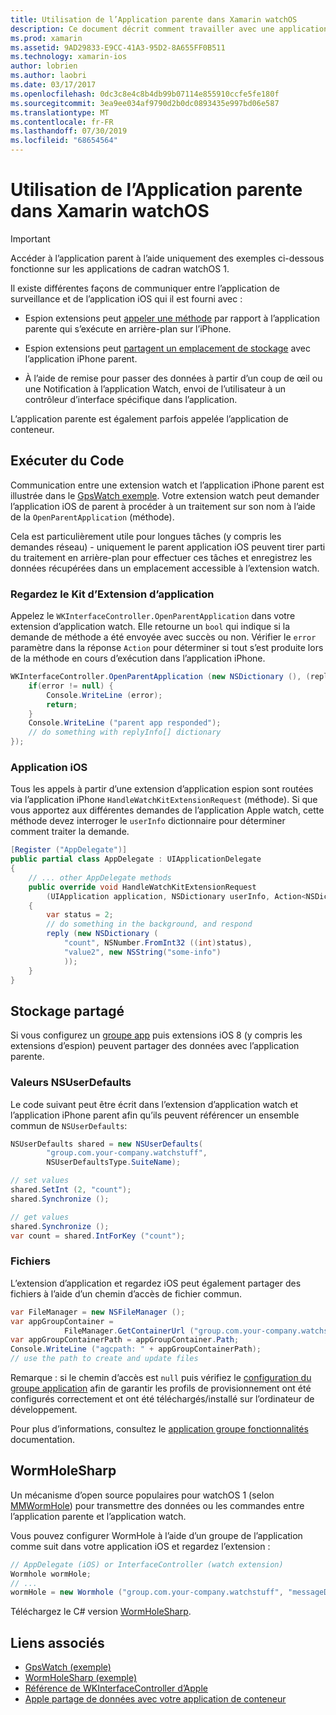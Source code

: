 ```yaml
---
title: Utilisation de l’Application parente dans Xamarin watchOS
description: Ce document décrit comment travailler avec une application de parent watchOS dans Xamarin. Il aborde les extensions d’application WatchKit, des applications iOS, un stockage partagé et bien plus encore.
ms.prod: xamarin
ms.assetid: 9AD29833-E9CC-41A3-95D2-8A655FF0B511
ms.technology: xamarin-ios
author: lobrien
ms.author: laobri
ms.date: 03/17/2017
ms.openlocfilehash: 0dc3c8e4c8b4db99b07114e855910ccfe5fe180f
ms.sourcegitcommit: 3ea9ee034af9790d2b0dc0893435e997bd06e587
ms.translationtype: MT
ms.contentlocale: fr-FR
ms.lasthandoff: 07/30/2019
ms.locfileid: "68654564"
---
```

# <a name="working-with-the-watchos-parent-application-in-xamarin"></a>Utilisation de l’Application parente dans Xamarin watchOS

> [!IMPORTANT]
> Accéder à l’application parent à l’aide uniquement des exemples ci-dessous fonctionne sur les applications de cadran watchOS 1.


Il existe différentes façons de communiquer entre l’application de surveillance et de l’application iOS qui il est fourni avec :

- Espion extensions peut [appeler une méthode](#code) par rapport à l’application parente qui s’exécute en arrière-plan sur l’iPhone.

- Espion extensions peut [partagent un emplacement de stockage](#storage) avec l’application iPhone parent.

- À l’aide de remise pour passer des données à partir d’un coup de œil ou une Notification à l’application Watch, envoi de l’utilisateur à un contrôleur d’interface spécifique dans l’application.

L’application parente est également parfois appelée l’application de conteneur.


<a name="code" />

## <a name="run-code"></a>Exécuter du Code

Communication entre une extension watch et l’application iPhone parent est illustrée dans le [GpsWatch exemple](https://docs.microsoft.com/samples/xamarin/ios-samples/watchkit-gpswatch).
Votre extension watch peut demander l’application iOS de parent à procéder à un traitement sur son nom à l’aide de la `OpenParentApplication` (méthode).

Cela est particulièrement utile pour longues tâches (y compris les demandes réseau) - uniquement le parent application iOS peuvent tirer parti du traitement en arrière-plan pour effectuer ces tâches et enregistrez les données récupérées dans un emplacement accessible à l’extension watch.



### <a name="watch-kit-app-extension"></a>Regardez le Kit d’Extension d’application

Appelez le `WKInterfaceController.OpenParentApplication` dans votre extension d’application watch. Elle retourne un `bool` qui indique si la demande de méthode a été envoyée avec succès ou non. Vérifier le `error` paramètre dans la réponse `Action` pour déterminer si tout s’est produite lors de la méthode en cours d’exécution dans l’application iPhone.

```csharp
WKInterfaceController.OpenParentApplication (new NSDictionary (), (replyInfo, error) => {
    if(error != null) {
        Console.WriteLine (error);
        return;
    }
    Console.WriteLine ("parent app responded");
    // do something with replyInfo[] dictionary
});
```


### <a name="ios-app"></a>Application iOS

Tous les appels à partir d’une extension d’application espion sont routées via l’application iPhone `HandleWatchKitExtensionRequest` (méthode).
Si que vous apportez aux différentes demandes de l’application Apple watch, cette méthode devez interroger le `userInfo` dictionnaire pour déterminer comment traiter la demande.


```csharp
[Register ("AppDelegate")]
public partial class AppDelegate : UIApplicationDelegate
{
    // ... other AppDelegate methods
    public override void HandleWatchKitExtensionRequest
        (UIApplication application, NSDictionary userInfo, Action<NSDictionary> reply)
    {
        var status = 2;
        // do something in the background, and respond
        reply (new NSDictionary (
            "count", NSNumber.FromInt32 ((int)status),
            "value2", new NSString("some-info")
            ));
    }
}
```


<a name="storage" />

## <a name="shared-storage"></a>Stockage partagé

Si vous configurez un [groupe app](~/ios/watchos/app-fundamentals/app-groups.md) puis extensions iOS 8 (y compris les extensions d’espion) peuvent partager des données avec l’application parente.

<a name="nsuserdefaults" />

### <a name="nsuserdefaults"></a>Valeurs NSUserDefaults

Le code suivant peut être écrit dans l’extension d’application watch et l’application iPhone parent afin qu’ils peuvent référencer un ensemble commun de `NSUserDefaults`:

```csharp
NSUserDefaults shared = new NSUserDefaults(
        "group.com.your-company.watchstuff",
        NSUserDefaultsType.SuiteName);

// set values
shared.SetInt (2, "count");
shared.Synchronize ();

// get values
shared.Synchronize ();
var count = shared.IntForKey ("count");
```

<a name="files" />

### <a name="files"></a>Fichiers

L’extension d’application et regardez iOS peut également partager des fichiers à l’aide d’un chemin d’accès de fichier commun.

```csharp
var FileManager = new NSFileManager ();
var appGroupContainer =
            FileManager.GetContainerUrl ("group.com.your-company.watchstuff");
var appGroupContainerPath = appGroupContainer.Path;
Console.WriteLine ("agcpath: " + appGroupContainerPath);
// use the path to create and update files
```

Remarque : si le chemin d’accès est `null` puis vérifiez le [configuration du groupe application](~/ios/watchos/app-fundamentals/app-groups.md) afin de garantir les profils de provisionnement ont été configurés correctement et ont été téléchargés/installé sur l’ordinateur de développement.

Pour plus d’informations, consultez le [application groupe fonctionnalités](~/ios/deploy-test/provisioning/capabilities/app-groups-capabilities.md) documentation.

## <a name="wormholesharp"></a>WormHoleSharp

Un mécanisme d’open source populaires pour watchOS 1 (selon [MMWormHole](https://github.com/mutualmobile/MMWormhole)) pour transmettre des données ou les commandes entre l’application parente et l’application watch.

Vous pouvez configurer WormHole à l’aide d’un groupe de l’application comme suit dans votre application iOS et regardez l’extension :

```csharp
// AppDelegate (iOS) or InterfaceController (watch extension)
Wormhole wormHole;
// ...
wormHole = new Wormhole ("group.com.your-company.watchstuff", "messageDir");
```

Téléchargez le C# version [WormHoleSharp](https://github.com/Clancey/WormHoleSharp).



## <a name="related-links"></a>Liens associés

- [GpsWatch (exemple)](https://docs.microsoft.com/samples/xamarin/ios-samples/watchos-watchkitcatalog)
- [WormHoleSharp (exemple)](https://github.com/Clancey/WormHoleSharp)
- [Référence de WKInterfaceController d’Apple](https://developer.apple.com/library/prerelease/ios/documentation/WatchKit/Reference/WKInterfaceController_class/index.html#//apple_ref/occ/clm/WKInterfaceController/openParentApplication:reply:)
- [Apple partage de données avec votre application de conteneur](https://developer.apple.com/library/ios/documentation/General/Conceptual/ExtensibilityPG/ExtensionScenarios.html)
